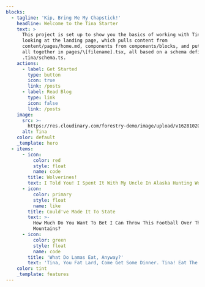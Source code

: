 ```yaml
---
blocks:
  - tagline: 'Kip, Bring Me My Chapstick!'
    headline: Welcome to the Tina Starter
    text: >
      This project is set up to show you the basics of working with Tina. You're
      looking at the landing page, which pulls content from
      content/pages/home.md, components from components/blocks, and puts them
      all together in pages/\[filename].tsx, all based on a schema defined in
      .tina/schema.ts.
    actions:
      - label: Get Started
        type: button
        icon: true
        link: /posts
      - label: Read Blog
        type: link
        icon: false
        link: /posts
    image:
      src: >-
        https://res.cloudinary.com/forestry-demo/image/upload/v1628102029/tina-cloud-starter/tina-illustration.WebP
      alt: Tina
    color: default
    _template: hero
  - items:
      - icon:
          color: red
          style: float
          name: code
        title: Wolverines!
        text: I Told You! I Spent It With My Uncle In Alaska Hunting Wolverines!
      - icon:
          color: primary
          style: float
          name: like
        title: Could've Made It To State
        text: >-
          How Much Do You Want To Bet I Can Throw This Football Over Them
          Mountains?
      - icon:
          color: green
          style: float
          name: code
        title: 'What Do Lamas Eat, Anyway?'
        text: 'Tina, You Fat Lard, Come Get Some Dinner. Tina! Eat The FOOD!'
    color: tint
    _template: features
---
```



